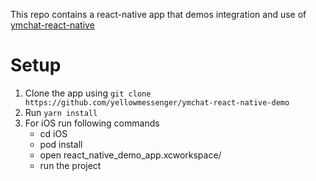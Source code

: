 This repo contains a react-native app that demos integration and use of [ymchat-react-native](https://github.com/yellowmessenger/ymchat-react-native)

# Setup

1. Clone the app using `git clone https://github.com/yellowmessenger/ymchat-react-native-demo`
2. Run `yarn install`
3. For iOS run following commands
      - cd iOS
      - pod install
      - open react_native_demo_app.xcworkspace/
      - run the project